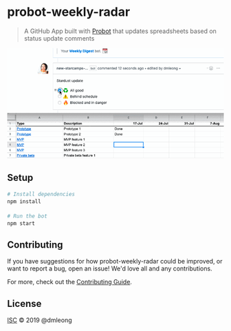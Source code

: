 # probot-weekly-radar

> A GitHub App built with [Probot](https://github.com/probot/probot) that updates spreadsheets based on status update comments

![progress gif](update-spreadsheets-github-checkbox.gif)

## Setup

```sh
# Install dependencies
npm install

# Run the bot
npm start
```

## Contributing

If you have suggestions for how probot-weekly-radar could be improved, or want to report a bug, open an issue! We'd love all and any contributions.

For more, check out the [Contributing Guide](CONTRIBUTING.md).

## License

[ISC](LICENSE) © 2019 @dmleong
